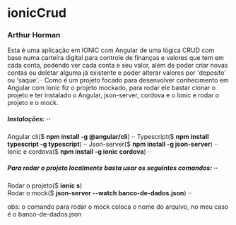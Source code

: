 # ionicCrud 
### Arthur Horman

Esta é uma aplicação em IONIC com Angular de uma lógica CRUD com  base numa carteira digital para controle de finanças e valores que tem em cada conta, podendo ver cada conta e seu valor, além de poder criar novas contas ou deletar alguma já existente e poder alterar valores por 'deposito' ou 'saque'.··
Como é um projeto focado para desenvolver conhecimento em Angular com Ionic fiz o projeto mockado, para rodar ele bastar clonar o projeto e ter instalado o Angular, json-server, cordova e o Ionic e rodar o projeto e o mock.

##### Instalações:  ··
Angular cli($ **npm install -g @angular/cli**) ··
Typescript($ **npm install typescript -g typescript**) ··
Json-server($ **npm install -g json-server**) ··
Ionic e cordova($ **npm install -g ionic cordova**) ··

##### Para rodar o projeto localmente basta usar os seguintes comandos: ··
Rodar o projeto($ **ionic s**)  <br/>
Rodar o mock($ **json-server --watch banco-de-dados.json**)  ··

obs: o comando para rodar o mock coloca o nome do arquivo, no meu caso é o banco-de-dados.json

